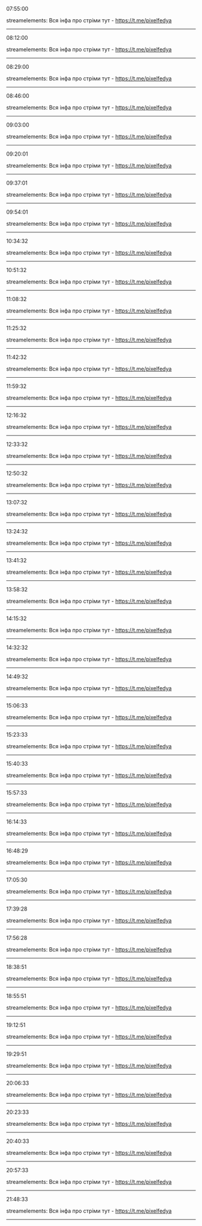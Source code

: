 07:55:00

streamelements: Вся інфа про стріми тут - https://t.me/pixelfedya

---

08:12:00

streamelements: Вся інфа про стріми тут - https://t.me/pixelfedya

---

08:29:00

streamelements: Вся інфа про стріми тут - https://t.me/pixelfedya

---

08:46:00

streamelements: Вся інфа про стріми тут - https://t.me/pixelfedya

---

09:03:00

streamelements: Вся інфа про стріми тут - https://t.me/pixelfedya

---

09:20:01

streamelements: Вся інфа про стріми тут - https://t.me/pixelfedya

---

09:37:01

streamelements: Вся інфа про стріми тут - https://t.me/pixelfedya

---

09:54:01

streamelements: Вся інфа про стріми тут - https://t.me/pixelfedya

---

10:34:32

streamelements: Вся інфа про стріми тут - https://t.me/pixelfedya

---

10:51:32

streamelements: Вся інфа про стріми тут - https://t.me/pixelfedya

---

11:08:32

streamelements: Вся інфа про стріми тут - https://t.me/pixelfedya

---

11:25:32

streamelements: Вся інфа про стріми тут - https://t.me/pixelfedya

---

11:42:32

streamelements: Вся інфа про стріми тут - https://t.me/pixelfedya

---

11:59:32

streamelements: Вся інфа про стріми тут - https://t.me/pixelfedya

---

12:16:32

streamelements: Вся інфа про стріми тут - https://t.me/pixelfedya

---

12:33:32

streamelements: Вся інфа про стріми тут - https://t.me/pixelfedya

---

12:50:32

streamelements: Вся інфа про стріми тут - https://t.me/pixelfedya

---

13:07:32

streamelements: Вся інфа про стріми тут - https://t.me/pixelfedya

---

13:24:32

streamelements: Вся інфа про стріми тут - https://t.me/pixelfedya

---

13:41:32

streamelements: Вся інфа про стріми тут - https://t.me/pixelfedya

---

13:58:32

streamelements: Вся інфа про стріми тут - https://t.me/pixelfedya

---

14:15:32

streamelements: Вся інфа про стріми тут - https://t.me/pixelfedya

---

14:32:32

streamelements: Вся інфа про стріми тут - https://t.me/pixelfedya

---

14:49:32

streamelements: Вся інфа про стріми тут - https://t.me/pixelfedya

---

15:06:33

streamelements: Вся інфа про стріми тут - https://t.me/pixelfedya

---

15:23:33

streamelements: Вся інфа про стріми тут - https://t.me/pixelfedya

---

15:40:33

streamelements: Вся інфа про стріми тут - https://t.me/pixelfedya

---

15:57:33

streamelements: Вся інфа про стріми тут - https://t.me/pixelfedya

---

16:14:33

streamelements: Вся інфа про стріми тут - https://t.me/pixelfedya

---

16:48:29

streamelements: Вся інфа про стріми тут - https://t.me/pixelfedya

---

17:05:30

streamelements: Вся інфа про стріми тут - https://t.me/pixelfedya

---

17:39:28

streamelements: Вся інфа про стріми тут - https://t.me/pixelfedya

---

17:56:28

streamelements: Вся інфа про стріми тут - https://t.me/pixelfedya

---

18:38:51

streamelements: Вся інфа про стріми тут - https://t.me/pixelfedya

---

18:55:51

streamelements: Вся інфа про стріми тут - https://t.me/pixelfedya

---

19:12:51

streamelements: Вся інфа про стріми тут - https://t.me/pixelfedya

---

19:29:51

streamelements: Вся інфа про стріми тут - https://t.me/pixelfedya

---

20:06:33

streamelements: Вся інфа про стріми тут - https://t.me/pixelfedya

---

20:23:33

streamelements: Вся інфа про стріми тут - https://t.me/pixelfedya

---

20:40:33

streamelements: Вся інфа про стріми тут - https://t.me/pixelfedya

---

20:57:33

streamelements: Вся інфа про стріми тут - https://t.me/pixelfedya

---

21:48:33

streamelements: Вся інфа про стріми тут - https://t.me/pixelfedya

---


